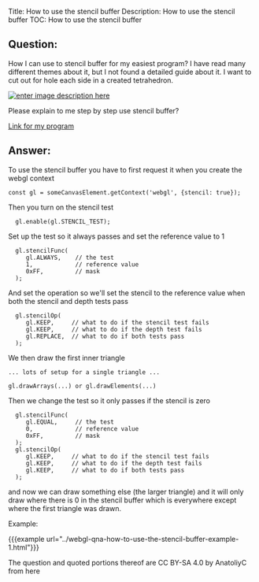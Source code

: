 Title: How to use the stencil buffer
Description: How to use the stencil buffer
TOC: How to use the stencil buffer

## Question:

How I can use to stencil buffer for my easiest program? 
I have read many different themes about it, but I not found a detailed guide about it.
I want to cut out for hole each side in a created tetrahedron.

[![enter image description here][1]][1]

Please explain to me step by step use stencil buffer?

[Link for my program][2]


  [1]: https://i.stack.imgur.com/yV9oD.png
  [2]: https://dropfiles.ru/filesgroup/62503e88028a16b1055f78a7e2b70456.html

## Answer:

To use the stencil buffer you have to first request it when you create the webgl context

    const gl = someCanvasElement.getContext('webgl', {stencil: true});


Then you turn on the stencil test

```  
  gl.enable(gl.STENCIL_TEST);
```

Set up the test so it always passes and set the reference value to 1

```
  gl.stencilFunc(
     gl.ALWAYS,    // the test
     1,            // reference value
     0xFF,         // mask
  );
```

And set the operation so we'll set the stencil to the reference value when both the stencil and depth tests pass

```
  gl.stencilOp(
     gl.KEEP,     // what to do if the stencil test fails
     gl.KEEP,     // what to do if the depth test fails
     gl.REPLACE,  // what to do if both tests pass
  );
```

We then draw the first inner triangle

```
... lots of setup for a single triangle ...

gl.drawArrays(...) or gl.drawElements(...)
```

Then we change the test so it only passes if the stencil is zero

```
  gl.stencilFunc(
     gl.EQUAL,     // the test
     0,            // reference value
     0xFF,         // mask
  );
  gl.stencilOp(
     gl.KEEP,     // what to do if the stencil test fails
     gl.KEEP,     // what to do if the depth test fails
     gl.KEEP,     // what to do if both tests pass
  );

```

and now we can draw something else (the larger triangle) and it will only draw where there is 0 in the stencil buffer which is everywhere except where the first triangle was drawn.

Example:

{{{example url="../webgl-qna-how-to-use-the-stencil-buffer-example-1.html"}}}



<div class="so">
  <div>The question and quoted portions thereof are 
    CC BY-SA 4.0 by
    <a data-href="https://stackoverflow.com/users/9698958">AnatoliyC</a>
    from
    <a data-href="https://stackoverflow.com/questions/59539788">here</a>
  </div>
</div>
